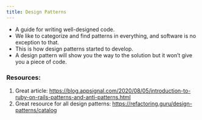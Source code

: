 ```yaml
---
title: Design Patterns
---
```


- A guide for writing well-designed code.
- We like to categorize and find patterns in everything, and software is no exception to that.
- This is how design patterns started to develop.
- A design pattern will show you the way to the solution but it won’t give you a piece of code.


### Resources:
1. Great article:
  https://blog.appsignal.com/2020/08/05/introduction-to-ruby-on-rails-patterns-and-anti-patterns.html
2. Great resource for all design patterns:
  https://refactoring.guru/design-patterns/catalog